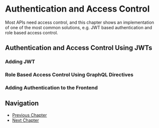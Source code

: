 # Authentication and Access Control

Most APIs need access control, and this chapter shows an implementation of one of the most common
solutions, e.g. JWT based authentication and role based access control.

## Authentication and Access Control Using JWTs

### Adding JWT

### Role Based Access Control Using GraphQL Directives

### Adding Authentication to the Frontend

## Navigation

* [Previous Chapter](6_Custom_DataTypes_Data_Loaders.md)
* [Next Chapter](8_Beyond_Basics.md)